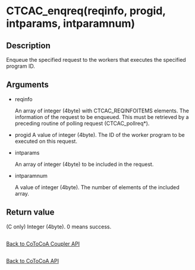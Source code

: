 CTCAC_enqreq(reqinfo, progid, intparams, intparamnum)
=====

Description
-----

Enqueue the specified request to the workers that executes the specified program ID.

Arguments
-----

- reqinfo

  An array of integer (4byte) with CTCAC_REQINFOITEMS elements. 
  The information of the request to be enqueued. 
  This must be retrieved by a preceding routine of polling request (CTCAC_pollreq\*).

- progid
  A value of integer (4byte). 
  The ID of the worker program to be executed on this request.

- intparams

  An array of integer (4byte) to be included in the request.

- intparamnum

  A value of integer (4byte). 
  The number of elements of the included array.


Return value
-----

(C only) Integer (4byte). 0 means success.

##

[Back to CoToCoA Coupler API](../API-coupler.md "Back to CoToCoA Coupler API")

##

[Back to CoToCoA API](../API.md "Back to CoToCoA API")
